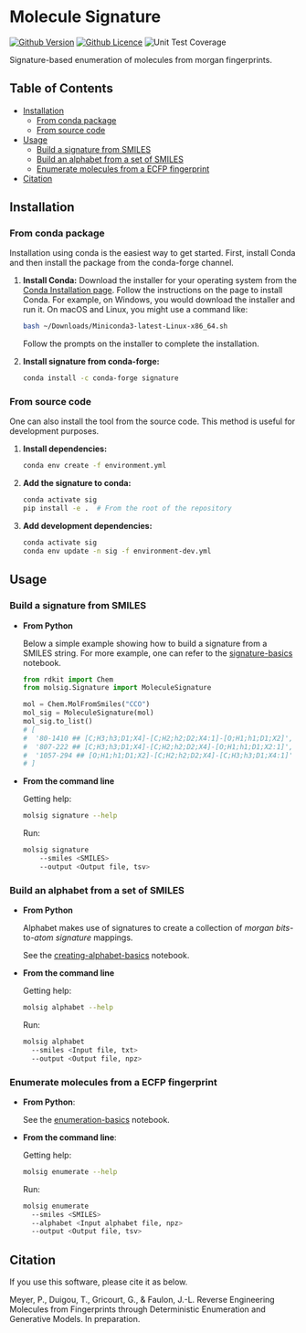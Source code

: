 # Molecule Signature

[![Github Version](https://img.shields.io/github/v/release/brsynth/molecule-signature?display_name=tag&sort=semver)](version)
[![Github Licence](https://img.shields.io/github/license/brsynth/molecule-signature)](LICENSE.md)
![Unit Test Coverage](https://img.shields.io/endpoint?url=https://gist.githubusercontent.com/tduigou/056fdf29a6c0ab5b61a62f21468be178/raw/molecule-signature-coverage.json)

Signature-based enumeration of molecules from morgan fingerprints.

## Table of Contents

- [Installation](#installation)
  - [From conda package](#from-conda-package)
  - [From source code](#from-source-code)
- [Usage](#usage)
  - [Build a signature from SMILES](#build-a-signature-from-smiles)
  - [Build an alphabet from a set of SMILES](#build-an-alphabet-from-a-set-of-smiles)
  - [Enumerate molecules from a ECFP fingerprint](#enumerate-molecules-from-a-ecfp-fingerprint)
- [Citation](#citation)

## Installation

### From conda package

Installation using conda is the easiest way to get started. First, install Conda
and then install the package from the conda-forge channel.

1. **Install Conda:**
   Download the installer for your operating system from the [Conda Installation
   page](https://docs.conda.io/projects/conda/en/latest/user-guide/install/index.html).
   Follow the instructions on the page to install Conda. For example, on
   Windows, you would download the installer and run it. On macOS and Linux, you
   might use a command like:

    ```bash
    bash ~/Downloads/Miniconda3-latest-Linux-x86_64.sh
    ```

    Follow the prompts on the installer to complete the installation.

2. **Install signature from conda-forge:**

    ```bash
    conda install -c conda-forge signature
    ```

### From source code

One can also install the tool from the source code. This method is useful for
development purposes.

1. **Install dependencies:**

    ```bash
    conda env create -f environment.yml
    ```

2. **Add the signature to conda:**

    ```bash
    conda activate sig
    pip install -e .  # From the root of the repository
    ```

3. **Add development dependencies:**

    ```bash
    conda activate sig
    conda env update -n sig -f environment-dev.yml
    ```

## Usage

### Build a signature from SMILES

- **From Python**

    Below a simple example showing how to build a signature from a SMILES string. For
    more example, one can refer to the [signature-basics](notebooks/signature-basics.ipynb) notebook.

    ```python
    from rdkit import Chem
    from molsig.Signature import MoleculeSignature

    mol = Chem.MolFromSmiles("CCO")
    mol_sig = MoleculeSignature(mol)
    mol_sig.to_list()
    # [
    #  '80-1410 ## [C;H3;h3;D1;X4]-[C;H2;h2;D2;X4:1]-[O;H1;h1;D1;X2]',
    #  '807-222 ## [C;H3;h3;D1;X4]-[C;H2;h2;D2;X4]-[O;H1;h1;D1;X2:1]',
    #  '1057-294 ## [O;H1;h1;D1;X2]-[C;H2;h2;D2;X4]-[C;H3;h3;D1;X4:1]'
    # ]
    ```

- **From the command line**

    Getting help:

    ```sh
    molsig signature --help
    ```

    Run:

    ```sh
    molsig signature
        --smiles <SMILES>
        --output <Output file, tsv>
    ```

### Build an alphabet from a set of SMILES

- **From Python**

    Alphabet makes use of signatures to create a collection of *morgan bits*-to-*atom signature* mappings.

    See the [creating-alphabet-basics](notebooks/creating-alphabet-basics.ipynb) notebook.

- **From the command line**

    Getting help:

    ```sh
    molsig alphabet --help
    ```

    Run:

    ```sh
    molsig alphabet
      --smiles <Input file, txt>
      --output <Output file, npz>
    ```

### Enumerate molecules from a ECFP fingerprint

- **From Python**:

    See the [enumeration-basics](notebooks/enumeration-basics.ipynb) notebook.

- **From the command line**:

    Getting help:

    ```sh
    molsig enumerate --help
    ```

    Run:

    ```sh
    molsig enumerate
      --smiles <SMILES>
      --alphabet <Input alphabet file, npz>
      --output <Output file, tsv>
    ```

## Citation

If you use this software, please cite it as below.

Meyer, P., Duigou, T., Gricourt, G., & Faulon, J.-L. Reverse Engineering Molecules from Fingerprints through Deterministic Enumeration and Generative Models. In preparation.
